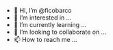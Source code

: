 - 👋 Hi, I’m @ficobarco
- 👀 I’m interested in ...
- 🌱 I’m currently learning ...
- 💞️ I’m looking to collaborate on ...
- 📫 How to reach me ...

<!---
ficobarco/ficobarco is a ✨ special ✨ repository because its `README.md` (this file) appears on your GitHub profile.
You can click the Preview link to take a look at your changes.
--->
